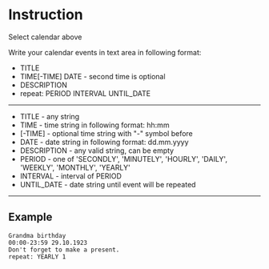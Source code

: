 # Instruction

Select calendar above

Write your calendar events in text area in following format:
- TITLE
- TIME[-TIME] DATE - second time is optional
- DESCRIPTION
- repeat: PERIOD INTERVAL UNTIL_DATE

-----

- TITLE - any string
- TIME - time string in following format: hh:mm
- [-TIME] - optional time string with "-" symbol before
- DATE - date string in following format: dd.mm.yyyy
- DESCRIPTION - any valid string, can be empty
- PERIOD - one of 'SECONDLY', 'MINUTELY', 'HOURLY', 'DAILY', 'WEEKLY', 'MONTHLY', 'YEARLY'
- INTERVAL - interval of PERIOD
- UNTIL_DATE - date string until event will be repeated
-----

## Example
```
Grandma birthday
00:00-23:59 29.10.1923
Don't forget to make a present.
repeat: YEARLY 1
```
